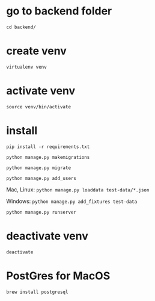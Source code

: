 # go to backend folder
`cd backend/`

# create venv
`virtualenv venv`

# activate venv
`source venv/bin/activate`

# install
`pip install -r requirements.txt`

`python manage.py makemigrations`

`python manage.py migrate`

`python manage.py add_users`

Mac, Linux: `python manage.py loaddata test-data/*.json`

Windows: `python manage.py add_fixtures test-data`

`python manage.py runserver`

# deactivate venv
`deactivate`

# PostGres for MacOS
`brew install postgresql`